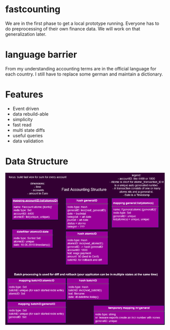 # fastcounting

We are in the first phase to get a local prototype running.
Everyone has to do preprocessing of their own finance data.
We will work on that generalization later.

# language barrier
From my understanding accounting terms are in the official language for each country.
I still have to replace some german and maintain a dictionary.

# Features
- Event driven
- data rebuild-able
- simplicity
- fast read
- multi state diffs
- useful queries
- data validation

# Data Structure
![Alt redis data structure](batch.png)
